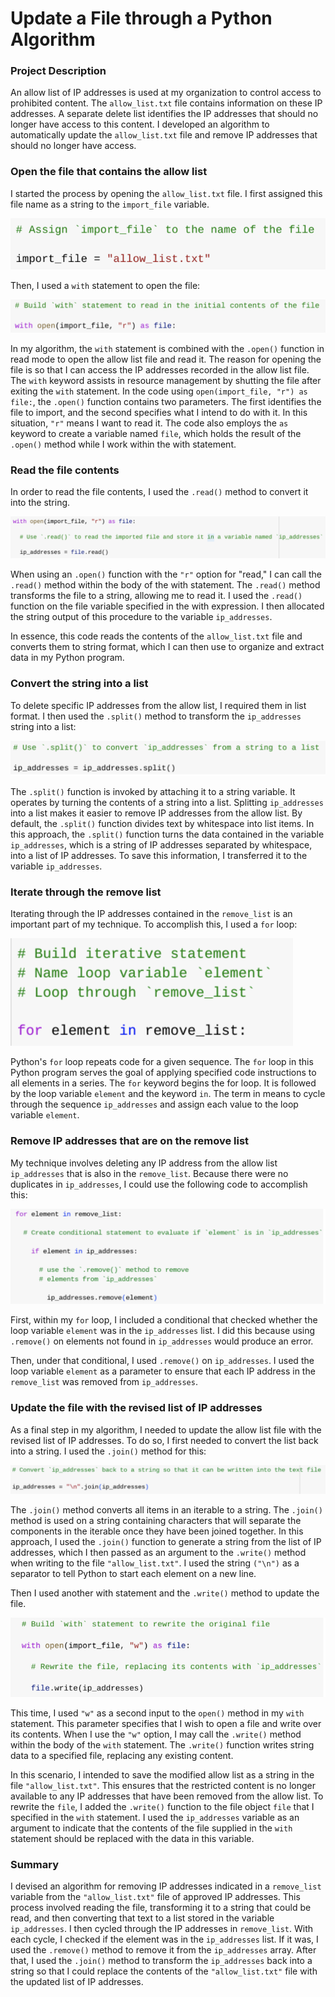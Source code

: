 # Update a File through a Python Algorithm

### Project Description

An allow list of IP addresses is used at my organization to control access to prohibited content.  The `allow_list.txt` file contains information on these IP addresses.  A separate delete list identifies the IP addresses that should no longer have access to this content.  I developed an algorithm to automatically update the `allow_list.txt` file and remove IP addresses that should no longer have access.

### Open the file that contains the allow list

I started the process by opening the `allow_list.txt` file.  I first assigned this file name as a string to the `import_file` variable.

![image alt](https://github.com/mruiz4241/mruiz4241/blob/99598430c66b412f36268309eec0de39b91e8814/ScreenshotPython1.png)

Then, I used a `with` statement to open the file:

![image alt](https://github.com/mruiz4241/mruiz4241/blob/ad113b74582d9d5003436856f2f683e2024adad5/ScreenshotPython2.png)

In my algorithm, the `with` statement is combined with the `.open()` function in read mode to open the allow list file and read it.  The reason for opening the file is so that I can access the IP addresses recorded in the allow list file.  The `with` keyword assists in resource management by shutting the file after exiting the `with` statement.  In the code using `open(import_file, "r") as file:`, the `.open()` function contains two parameters. The first identifies the file to import, and the second specifies what I intend to do with it.  In this situation, `"r"` means I want to read it.  The code also employs the `as` keyword to create a variable named `file`, which holds the result of the `.open()` method while I work within the with statement.

### Read the file contents

In order to read the file contents, I used the `.read()` method to convert it into the string.

![image alt](https://github.com/mruiz4241/mruiz4241/blob/19dbd6debc7cf076c14378942521f2814ae537c5/ScreenshotPython3.png)

When using an `.open()` function with the `"r"` option for "read," I can call the `.read()` method within the body of the with statement.  The `.read()` method transforms the file to a string, allowing me to read it.  I used the `.read()` function on the file variable specified in the with expression.  I then allocated the string output of this procedure to the variable `ip_addresses`. 

In essence, this code reads the contents of the `allow_list.txt` file and converts them to string format, which I can then use to organize and extract data in my Python program.

### Convert the string into a list

To delete specific IP addresses from the allow list, I required them in list format.  I then used the `.split()` method to transform the `ip_addresses` string into a list:

![image alt](https://github.com/mruiz4241/mruiz4241/blob/e8a359c713588d387ace6d17670be688a8053cae/ScreenshotPython4.png)

The `.split()` function is invoked by attaching it to a string variable.  It operates by turning the contents of a string into a list.  Splitting `ip_addresses` into a list makes it easier to remove IP addresses from the allow list.  By default, the `.split()` function divides text by whitespace into list items.  In this approach, the `.split()` function turns the data contained in the variable `ip_addresses`, which is a string of IP addresses separated by whitespace, into a list of IP addresses.  To save this information, I transferred it to the variable `ip_addresses`.

### Iterate through the remove list

Iterating through the IP addresses contained in the `remove_list` is an important part of my technique.  To accomplish this, I used a `for` loop:

![image alt](https://github.com/mruiz4241/mruiz4241/blob/48908b40788d9e586e680acd5cf4ae8a4c18e9b6/ScreenshotPython5.png)

Python's `for` loop repeats code for a given sequence.  The `for` loop in this Python program serves the goal of applying specified code instructions to all elements in a series.  The `for` keyword begins the for loop.  It is followed by the loop variable `element` and the keyword `in`.  The term in means to cycle through the sequence `ip_addresses` and assign each value to the loop variable `element`.

### Remove IP addresses that are on the remove list

My technique involves deleting any IP address from the allow list `ip_addresses` that is also in the `remove_list`.   Because there were no duplicates in `ip_addresses`, I could use the following code to accomplish this:

![image alt](https://github.com/mruiz4241/mruiz4241/blob/c13b7a3ff5e134689dcba0de2bffe894300c52db/ScreenshotPython6.png)

First, within my `for` loop, I included a conditional that checked whether the loop variable `element` was in the `ip_addresses` list.  I did this because using `.remove()` on elements not found in `ip_addresses` would produce an error. 

 Then, under that conditional, I used `.remove()` on `ip_addresses`.  I used the loop variable `element` as a parameter to ensure that each IP address in the `remove_list` was removed from `ip_addresses`.

 ### Update the file with the revised list of IP addresses

 As a final step in my algorithm, I needed to update the allow list file with the revised list of IP addresses. To do so, I first needed to convert the list back into a string. I used the `.join()` method for this:

 ![image alt](https://github.com/mruiz4241/mruiz4241/blob/cd2693259a42a2130d6cea9bf38efc62b43dfe3b/ScreenshotPython7.png)

 The `.join()` method converts all items in an iterable to a string.  The `.join()` method is used on a string containing characters that will separate the components in the iterable once they have been joined together.  In this approach, I used the `.join()` function to generate a string from the list of IP addresses, which I then passed as an argument to the `.write()` method when writing to the file `"allow_list.txt"`.  I used the string `("\n")` as a separator to tell Python to start each element on a new line. 

 Then I used another with statement and the `.write()` method to update the file.

 ![image alt](https://github.com/mruiz4241/mruiz4241/blob/5e9bbed5ba54a80bacaeb72d0ac1c47e0391ed2f/ScreenshotPython8.png)

 This time, I used `"w"` as a second input to the `open()` method in my `with` statement.  This parameter specifies that I wish to open a file and write over its contents.  When I use the `"w"` option, I may call the `.write()` method within the body of the `with` statement.  The `.write()` function writes string data to a specified file, replacing any existing content. 

In this scenario, I intended to save the modified allow list as a string in the file `"allow_list.txt"`.  This ensures that the restricted content is no longer available to any IP addresses that have been removed from the allow list.  To rewrite the `file`, I added the `.write()` function to the file object `file` that I specified in the `with` statement.  I used the `ip_addresses` variable as an argument to indicate that the contents of the file supplied in the `with` statement should be replaced with the data in this variable.

### Summary

I devised an algorithm for removing IP addresses indicated in a `remove_list` variable from the `"allow_list.txt"` file of approved IP addresses.  This process involved reading the file, transforming it to a string that could be read, and then converting that text to a list stored in the variable `ip_addresses`.  I then cycled through the IP addresses in `remove_list`.  With each cycle, I checked if the element was in the `ip_addresses` list.  If it was, I used the `.remove()` method to remove it from the `ip_addresses` array.  After that, I used the `.join()` method to transform the `ip_addresses` back into a string so that I could replace the contents of the `"allow_list.txt"` file with the updated list of IP addresses.
